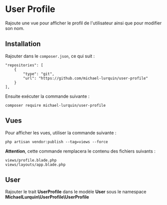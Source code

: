 # User Profile

Rajoute une vue pour afficher le profil de l'utilisateur ainsi que pour modifier son nom.

## Installation

Rajouter dans le `composer.json`, ce qui suit :

```
"repositories": [
    {
        "type": "git",
        "url": "https://github.com/michael-lurquin/user-profile"
    }
],
```

Ensuite exécuter la commande suivante :

```
composer require michael-lurquin/user-profile
```

## Vues

Pour afficher les vues, utiliser la commande suivante :

```
php artisan vendor:publish --tag=views --force
```

**Attention**, cette commande remplacera le contenu des fichiers suivants :

```
views/profile.blade.php
views/layouts/app.blade.php
```

## User

Rajouter le trait **UserProfile** dans le modèle **User** sous le namespace **MichaelLurquin\UserProfile\UserProfile**

